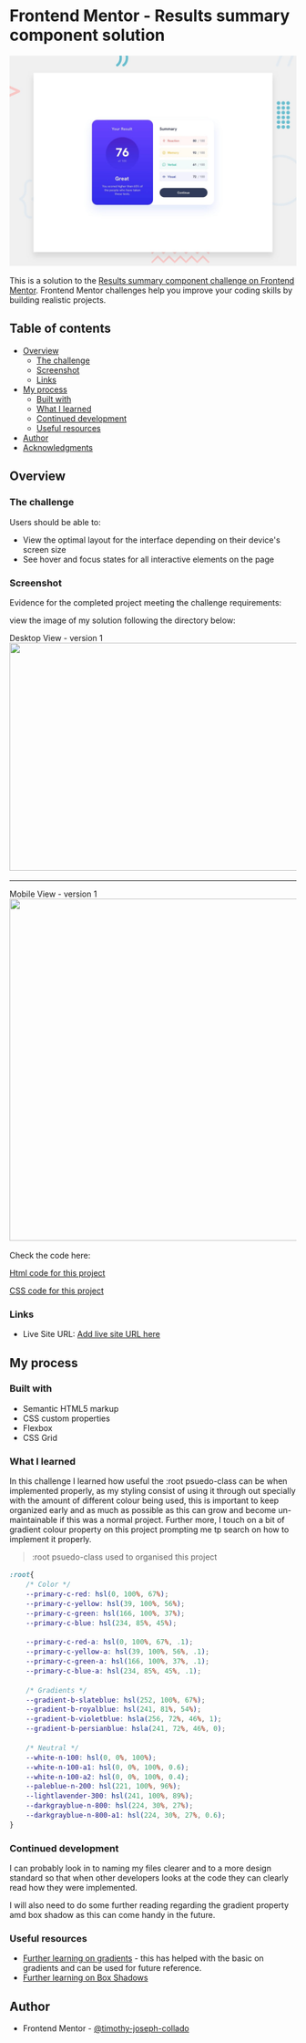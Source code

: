 # Frontend Mentor - Results summary component solution
![Design preview for the  Result Summary component coding challenge](/design/desktop-preview.jpg)

This is a solution to the [Results summary component challenge on Frontend Mentor](https://www.frontendmentor.io/challenges/results-summary-component-CE_K6s0maV). Frontend Mentor challenges help you improve your coding skills by building realistic projects. 

## Table of contents

- [Overview](#overview)
  - [The challenge](#the-challenge)
  - [Screenshot](#screenshot)
  - [Links](#links)
- [My process](#my-process)
  - [Built with](#built-with)
  - [What I learned](#what-i-learned)
  - [Continued development](#continued-development)
  - [Useful resources](#useful-resources)
- [Author](#author)
- [Acknowledgments](#acknowledgments)


## Overview

### The challenge

Users should be able to:

- View the optimal layout for the interface depending on their device's screen size
- See hover and focus states for all interactive elements on the page

### Screenshot

Evidence for the completed project meeting the challenge requirements:

view the image of my solution following the directory below:

Desktop View - version 1<br>
<a>
  <image src="/assets/images/Desktop-img.png" width="600" height="400">
</a>

***

Mobile View - version 1<br>
<a>
  <image src="/assets/images/Mobile-img.png" width="600" height="600">
</a>

Check the code here:
<!-- Html -->
[Html code for this project](./index.html)
<!-- CSS -->
[CSS code for this project](./styles.css)


### Links

- Live Site URL: [Add live site URL here](https://your-live-site-url.com)

## My process

### Built with

- Semantic HTML5 markup
- CSS custom properties
- Flexbox
- CSS Grid


### What I learned

In this challenge I learned how useful the :root psuedo-class can be when implemented properly, as my styling consist of using it through out specially with the amount of different colour being used, this is important to keep organized early and as much as possible as this can grow and become un-maintainable if this was a normal project. Further more, I touch on a bit of gradient colour property on this project prompting me tp search on how to implement it properly.

> :root psuedo-class used to organised this project
``` css
:root{
    /* Color */
    --primary-c-red: hsl(0, 100%, 67%);
    --primary-c-yellow: hsl(39, 100%, 56%);
    --primary-c-green: hsl(166, 100%, 37%);
    --primary-c-blue: hsl(234, 85%, 45%);

    --primary-c-red-a: hsl(0, 100%, 67%, .1);
    --primary-c-yellow-a: hsl(39, 100%, 56%, .1);
    --primary-c-green-a: hsl(166, 100%, 37%, .1);
    --primary-c-blue-a: hsl(234, 85%, 45%, .1);

    /* Gradients */
    --gradient-b-slateblue: hsl(252, 100%, 67%);
    --gradient-b-royalblue: hsl(241, 81%, 54%);
    --gradient-b-violetblue: hsla(256, 72%, 46%, 1);
    --gradient-b-persianblue: hsla(241, 72%, 46%, 0);

    /* Neutral */
    --white-n-100: hsl(0, 0%, 100%);
    --white-n-100-a1: hsl(0, 0%, 100%, 0.6);
    --white-n-100-a2: hsl(0, 0%, 100%, 0.4);
    --paleblue-n-200: hsl(221, 100%, 96%);
    --lightlavender-300: hsl(241, 100%, 89%);
    --darkgrayblue-n-800: hsl(224, 30%, 27%);
    --darkgrayblue-n-800-a1: hsl(224, 30%, 27%, 0.6);
}
```

### Continued development

I can probably look in to naming my files clearer and to a more design standard so that when other developers looks at the code they can clearly read how they were implemented. 

I will also need to do some further reading regarding the gradient property amd box shadow as this can come handy in the future. 


### Useful resources

- [Further learning on gradients](https://developer.mozilla.org/en-US/docs/Web/CSS/gradient/linear-gradient) - this has helped with the basic on gradients and can be used for future reference.
- [Further learning on Box Shadows](https://css-tricks.com/almanac/properties/b/box-shadow/) 


## Author

- Frontend Mentor - [@timothy-joseph-collado](https://www.frontendmentor.io/profile/timothy-joseph-collado)

